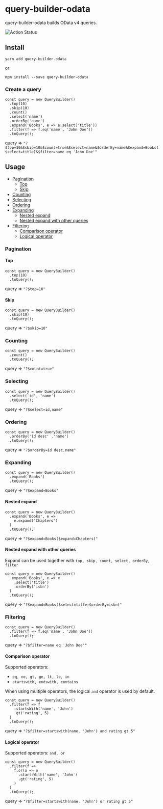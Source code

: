 # query-builder-odata

query-builder-odata builds OData v4 queries.

![Action Status](https://github.com/xiadevisser/query-builder-odata/actions/workflows/build.yml/badge.svg)

## Install

```
yarn add query-builder-odata
```

or

```
npm install --save query-builder-odata
```

### Create a query

```
const query = new QueryBuilder()
  .top(10)
  .skip(10)
  .count()
  .select('name')
  .orderBy('name')
  .expand('Books', e => e.select('title'))
  .filter(f => f.eq('name', 'John Doe'))
  .toQuery();
```
query => `"?$top=10&$skip=10&$count=true&$select=name&$orderBy=name&$expand=Books($select=title)&$filter=name eq 'John Doe'"`

## Usage

- [Pagination](#pagination)
  - [Top](#top)
  - [Skip](#skip)
- [Counting](#counting)
- [Selecting](#selecting)
- [Ordering](#ordering)
- [Expanding](#expanding)
  - [Nested expand](#nested-expand)
  - [Nested expand with other queries](#nested-expand-with-other-queries)
- [Filtering](#filtering)
  - [Comparison operator](#comparison-operator)
  - [Logical operator](#logical-operator)


### Pagination

#### Top

```
const query = new QueryBuilder()
  .top(10)
  .toQuery();
```

query => `"?$top=10"`

#### Skip

```
const query = new QueryBuilder()
  .skip(10)
  .toQuery();
```

query => `"?$skip=10"`

### Counting

```
const query = new QueryBuilder()
  .count()
  .toQuery();
```

query => `"?$count=true"`

### Selecting

```
const query = new QueryBuilder()
  .select('id', 'name')
  .toQuery();
```

query => `"?$select=id,name"`

### Ordering

```
const query = new QueryBuilder()
  .orderBy('id desc' ,'name')
  .toQuery();
```

query => `"?$orderBy=id desc,name"`

### Expanding

```
const query = new QueryBuilder()
  .expand('Books')
  .toQuery();
```

query => `"?$expand=Books"`

#### Nested expand

```
const query = new QueryBuilder()
  .expand('Books', e =>
    e.expand('Chapters')
  )
  .toQuery();
```

query => `"?$expand=Books($expand=Chapters)"`

#### Nested expand with other queries

Expand can be used together with `top, skip, count, select, orderBy, filter`

```
const query = new QueryBuilder()
  .expand('Books', e => e
    .select('title')
    .orderBy('isbn')
  )
  .toQuery();
```

query => `"?$expand=Books($select=title;$orderBy=isbn)"`

### Filtering

```
const query = new QueryBuilder()
  .filter(f => f.eq('name', 'John Doe'))
  .toQuery();
```

query => `"?$filter=name eq 'John Doe'"`

#### Comparison operator

Supported operators:
- `eq, ne, gt, ge, lt, le, in`
- `startswith, endswith, contains`

When using multiple operators, the logical `and` operator is used by default.

```
const query = new QueryBuilder()
  .filter(f => f
    .startsWith('name', 'John')
    .gt('rating', 5)
  )
  .toQuery();
```

query => `"?$filter=startswith(name, 'John') and rating gt 5"`

#### Logical operator

Supported operators: `and, or`

```
const query = new QueryBuilder()
  .filter(f =>
    f.or(o => o
      .startsWith('name', 'John')
      .gt('rating', 5)
    )
  )
  .toQuery();
```

query => `"?$filter=startswith(name, 'John') or rating gt 5"`
